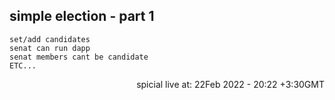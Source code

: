 ## simple election - part 1

```
set/add candidates 
senat can run dapp
senat members cant be candidate
ETC...
```

<p align="right">
spicial live at: 22Feb 2022 - 20:22 +3:30GMT
</p>
